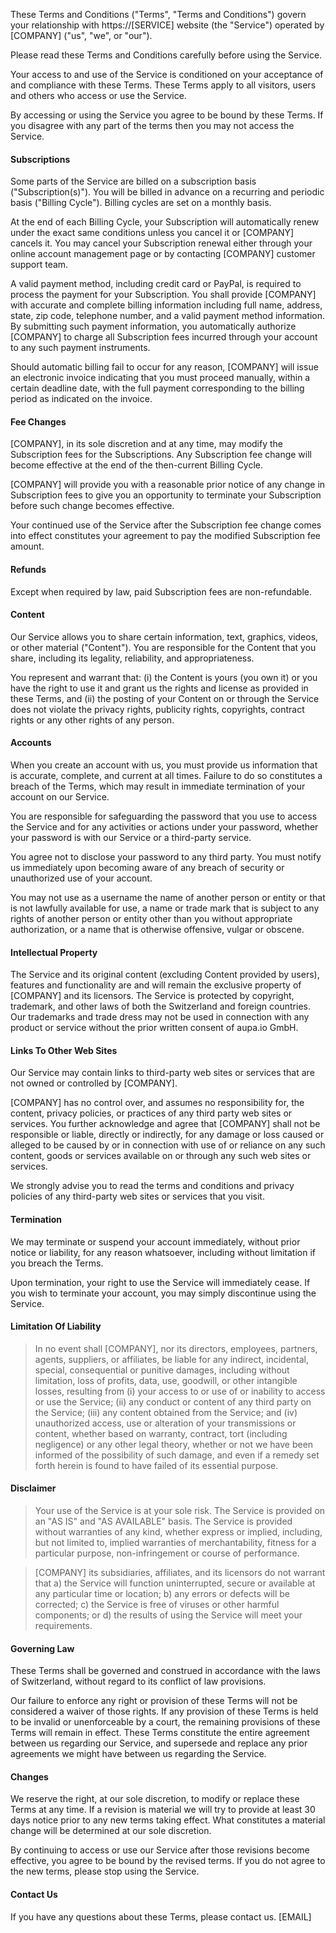 These Terms and Conditions ("Terms", "Terms and Conditions") govern your relationship with
https://[SERVICE] website (the "Service") operated by [COMPANY] ("us", "we",
or "our").

Please read these Terms and Conditions carefully before using the Service.

Your access to and use of the Service is conditioned on your acceptance of and compliance with these Terms.
These Terms apply to all visitors, users and others who access or use the Service.

By accessing or using the Service you agree to be bound by these Terms. If you disagree with any part of the
terms then you may not access the Service.


#### Subscriptions

Some parts of the Service are billed on a subscription basis ("Subscription(s)"). You will be billed in
advance on a recurring and periodic basis ("Billing Cycle"). Billing cycles are set on a monthly basis.

At the end of each Billing Cycle, your Subscription will automatically renew under the exact same conditions
unless you cancel it or [COMPANY] cancels it. You may cancel your Subscription renewal either through
your online account management page or by contacting [COMPANY] customer support team.

A valid payment method, including credit card or PayPal, is required to process the payment for your
Subscription. You shall provide [COMPANY] with accurate and complete billing information including full
name, address, state, zip code, telephone number, and a valid payment method information. By submitting such
payment information, you automatically authorize [COMPANY] to charge all Subscription fees incurred
through your account to any such payment instruments.

Should automatic billing fail to occur for any reason, [COMPANY] will issue an electronic invoice
indicating that you must proceed manually, within a certain deadline date, with the full payment
corresponding to the billing period as indicated on the invoice.


#### Fee Changes

[COMPANY], in its sole discretion and at any time, may modify the Subscription fees for the Subscriptions.
Any Subscription fee change will become effective at the end of the then-current Billing Cycle.

[COMPANY] will provide you with a reasonable prior notice of any change in Subscription fees to give you
an opportunity to terminate your Subscription before such change becomes effective.

Your continued use of the Service after the Subscription fee change comes into effect constitutes your
agreement to pay the modified Subscription fee amount.


#### Refunds

Except when required by law, paid Subscription fees are non-refundable.


#### Content

Our Service allows you to share certain information, text,
graphics, videos, or other material ("Content"). You are responsible for the Content that you share, including its legality, reliability, and appropriateness.

You represent and warrant that: (i) the Content is yours (you own it) or you have the right to use it and
grant us the rights and license as provided in these Terms, and (ii) the posting of your Content on or
through the Service does not violate the privacy rights, publicity rights, copyrights, contract rights or
any other rights of any person.

#### Accounts

When you create an account with us, you must provide us information that is accurate, complete, and current
at all times. Failure to do so constitutes a breach of the Terms, which may result in immediate termination
of your account on our Service.

You are responsible for safeguarding the password that you use to access the Service and for any activities
or actions under your password, whether your password is with our Service or a third-party service.

You agree not to disclose your password to any third party. You must notify us immediately upon becoming
aware of any breach of security or unauthorized use of your account.

You may not use as a username the name of another person or entity or that is not lawfully available for use,
a name or trade mark that is subject to any rights of another person or entity other than you without
appropriate authorization, or a name that is otherwise offensive, vulgar or obscene.


#### Intellectual Property

The Service and its original content (excluding Content provided by users), features and functionality are
and will remain the exclusive property of [COMPANY] and its licensors. The Service is protected by
copyright, trademark, and other laws of both the Switzerland and foreign countries. Our trademarks and trade
dress may not be used in connection with any product or service without the prior written consent of aupa.io
GmbH.


#### Links To Other Web Sites

Our Service may contain links to third-party web sites or services that are not owned or controlled by
[COMPANY].

[COMPANY] has no control over, and assumes no responsibility for, the content, privacy policies, or
practices of any third party web sites or services. You further acknowledge and agree that [COMPANY]
shall not be responsible or liable, directly or indirectly, for any damage or loss caused or alleged to be
caused by or in connection with use of or reliance on any such content, goods or services available on or
through any such web sites or services.

We strongly advise you to read the terms and conditions and privacy policies of any third-party web sites or
services that you visit.


#### Termination

We may terminate or suspend your account immediately, without prior notice or liability, for any reason
whatsoever, including without limitation if you breach the Terms.

Upon termination, your right to use the Service will immediately cease. If you wish to terminate your
account, you may simply discontinue using the Service.


#### Limitation Of Liability

>In no event shall [COMPANY], nor its directors, employees, partners, agents, suppliers, or affiliates, be
>liable for any indirect, incidental, special, consequential or punitive damages, including without
>limitation, loss of profits, data, use, goodwill, or other intangible losses, resulting from (i) your access
>to or use of or inability to access or use the Service; (ii) any conduct or content of any third party on
>the Service; (iii) any content obtained from the Service; and (iv) unauthorized access, use or alteration of
>your transmissions or content, whether based on warranty, contract, tort (including negligence) or any other
>legal theory, whether or not we have been informed of the possibility of such damage, and even if a remedy
>set forth herein is found to have failed of its essential purpose.


#### Disclaimer

>Your use of the Service is at your sole risk. The Service is provided on an "AS IS" and "AS AVAILABLE" basis.
>The Service is provided without warranties of any kind, whether express or implied, including, but not
>limited to, implied warranties of merchantability, fitness for a particular purpose, non-infringement or
>course of performance.

>[COMPANY] its subsidiaries, affiliates, and its licensors do not warrant that a) the Service will function
>uninterrupted, secure or available at any particular time or location; b) any errors or defects will be
>corrected; c) the Service is free of viruses or other harmful components; or d) the results of using the
>Service will meet your requirements.


#### Governing Law

These Terms shall be governed and construed in accordance with the laws of Switzerland, without regard to its
conflict of law provisions.

Our failure to enforce any right or provision of these Terms will not be considered a waiver of those rights.
If any provision of these Terms is held to be invalid or unenforceable by a court, the remaining provisions
of these Terms will remain in effect. These Terms constitute the entire agreement between us regarding our
Service, and supersede and replace any prior agreements we might have between us regarding the Service.


#### Changes

We reserve the right, at our sole discretion, to modify or replace these Terms at any time. If a revision is
material we will try to provide at least 30 days notice prior to any new terms taking effect. What
constitutes a material change will be determined at our sole discretion.

By continuing to access or use our Service after those revisions become effective, you agree to be bound by
the revised terms. If you do not agree to the new terms, please stop using the Service.


#### Contact Us

If you have any questions about these Terms, please contact us.
[EMAIL]
